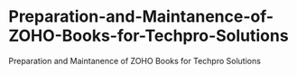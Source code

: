 # Preparation-and-Maintanence-of-ZOHO-Books-for-Techpro-Solutions
Preparation and Maintanence of ZOHO Books for Techpro Solutions
